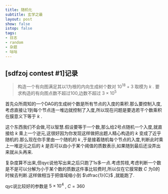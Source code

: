 ```yaml
---
title: 随机化
subtitle: 玄学之最
layout: post
show: false
istop: false
tags: 
- 日志
- random
- 杂题
- 咕咕
---
```


## [sdfzoj contest #1]记录

> 构造一个有向图满足其以1为根的内向生成树个数对 $10^18+3$ 取模为 $k$ .
> 要求构造的有向图点数不超过100,边数不超过 $3\times 10^5$

首先众所周知的一个DAG的生成树个数是所有节点的入度的乘积.那么要控制入度,考虑直接让1到每个节点连一堆边就控制了入度,所以现在问题是要选若干个数乘积在膜意义下等于 $k$ .

这个东西我们不会做,可以智慧.假设要等于一个数,那么给2号点随机一个入度,就直接给 $k$ 乘上一个逆元,这很好因为你发现这样做把出题人精心构造的 $k$ 变成了近乎随机的.那么现在你手里由一个随机的 $k$ ,于是接着随机每个节点的入度,判断此时乘上一堆逆元之后的 $k$ 是否可以由小于某个阈值的质数表示,如果随到最后还没弄出来就从头再来.

复杂度算不出来,但qyc说他写出来之后只跑了1s多一点.考虑剪枝,考虑判断一个数是不是可以分解为小于某个数的质数这件事比较费时,所以仅在它膜常数 $C$ 为0的时候去判断.这样做相当于把值域缩小到 $\dfrac{1}{C}$ ,就能跑了.

qyc说比较好的参数是 $5\times 10^4$ , $C=360$ 